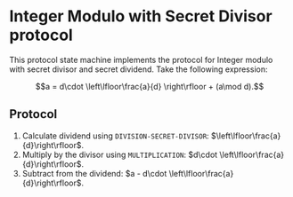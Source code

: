 # Integer Modulo with Secret Divisor protocol

This protocol state machine implements the protocol for Integer modulo with secret divisor and secret dividend. Take the following expression:

$$a = d\cdot \left\lfloor\frac{a}{d} \right\rfloor + (a\mod d).$$

## Protocol

1. Calculate dividend using $\texttt{DIVISION-SECRET-DIVISOR}$: $\left\lfloor\frac{a}{d}\right\rfloor$.
2. Multiply by the divisor using $\texttt{MULTIPLICATION}$: $d\cdot \left\lfloor\frac{a}{d}\right\rfloor$.
3. Subtract from the dividend: $a - d\cdot \left\lfloor\frac{a}{d}\right\rfloor$.
